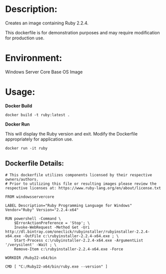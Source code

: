 # Description:

Creates an image containing Ruby 2.2.4.

This dockerfile is for demonstration purposes and may require modification for production use. 

# Environment:

Windows Server Core Base OS Image

# Usage:

**Docker Build**

```
docker build -t ruby:latest .
```

**Docker Run** 

This will display the Ruby version and exit. Modify the Dockerfile appropriately for application use.

```
docker run -it ruby
```

## Dockerfile Details:
```
# This dockerfile utilizes components licensed by their respective owners/authors.
# Prior to utilizing this file or resulting images please review the respective licenses at: https://www.ruby-lang.org/en/about/license.txt

FROM windowsservercore

LABEL Description="Ruby Programming Language for Windows" Vendor="Ruby" Version="2.2.4-x64"

RUN powershell -Command \
	$ErrorActionPreference = 'Stop'; \
	Invoke-WebRequest -Method Get -Uri http://dl.bintray.com/oneclick/rubyinstaller/rubyinstaller-2.2.4-x64.exe -OutFile c:\rubyinstaller-2.2.4-x64.exe ; \
	Start-Process c:\rubyinstaller-2.2.4-x64.exe -ArgumentList '/verysilent' -Wait ; \
	Remove-Item c:\rubyinstaller-2.2.4-x64.exe -Force

WORKDIR /Ruby22-x64/bin

CMD [ "C:/Ruby22-x64/bin/ruby.exe --version" ]
```



